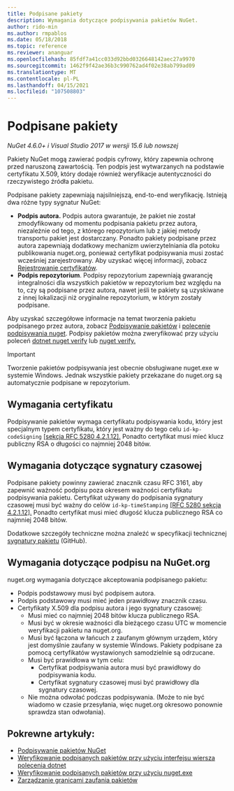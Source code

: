 ```yaml
---
title: Podpisane pakiety
description: Wymagania dotyczące podpisywania pakietów NuGet.
author: rido-min
ms.author: rmpablos
ms.date: 05/18/2018
ms.topic: reference
ms.reviewer: ananguar
ms.openlocfilehash: 85fdf7a41cc033d92bbd0326648142aec27a9970
ms.sourcegitcommit: 1462f9f42ae36b3c990762ad4f02e38ab799ad09
ms.translationtype: MT
ms.contentlocale: pl-PL
ms.lasthandoff: 04/15/2021
ms.locfileid: "107508803"
---
```

# <a name="signed-packages"></a>Podpisane pakiety

*NuGet 4.6.0+ i Visual Studio 2017 w wersji 15.6 lub nowszej*

Pakiety NuGet mogą zawierać podpis cyfrowy, który zapewnia ochronę przed naruszoną zawartością. Ten podpis jest wytwarzanych na podstawie certyfikatu X.509, który dodaje również weryfikacje autentyczności do rzeczywistego źródła pakietu.

Podpisane pakiety zapewniają najsilniejszą, end-to-end weryfikację. Istnieją dwa różne typy sygnatur NuGet:
- **Podpis autora.** Podpis autora gwarantuje, że pakiet nie został zmodyfikowany od momentu podpisania pakietu przez autora, niezależnie od tego, z którego repozytorium lub z jakiej metody transportu pakiet jest dostarczany. Ponadto pakiety podpisane przez autora zapewniają dodatkowy mechanizm uwierzytelniania dla potoku publikowania nuget.org, ponieważ certyfikat podpisywania musi zostać wcześniej zarejestrowany. Aby uzyskać więcej informacji, zobacz [Rejestrowanie certyfikatów](#signature-requirements-on-nugetorg).
- **Podpis repozytorium**. Podpisy repozytorium zapewniają gwarancję  integralności dla wszystkich pakietów w repozytorium bez względu na to, czy są podpisane przez autora, nawet jeśli te pakiety są uzyskiwane z innej lokalizacji niż oryginalne repozytorium, w którym zostały podpisane.   

Aby uzyskać szczegółowe informacje na temat tworzenia pakietu podpisanego przez autora, zobacz [Podpisywanie pakietów](../create-packages/Sign-a-package.md) i [polecenie podpisywania nuget](../reference/cli-reference/cli-ref-sign.md). Podpisy pakietów można zweryfikować przy użyciu poleceń [dotnet nuget verify](/dotnet/core/tools/dotnet-nuget-verify) lub [nuget verify.](../reference/cli-reference/cli-ref-verify.md)

> [!Important]
> Tworzenie pakietów podpisywania jest obecnie obsługiwane nuget.exe w systemie Windows. Jednak wszystkie pakiety przekazane do nuget.org są automatycznie podpisane w repozytorium.

## <a name="certificate-requirements"></a>Wymagania certyfikatu

Podpisywanie pakietów wymaga certyfikatu podpisywania kodu, który jest specjalnym typem certyfikatu, który jest ważny do tego celu `id-kp-codeSigning` [[sekcja RFC 5280 4.2.1.12].](https://tools.ietf.org/html/rfc5280#section-4.2.1.12) Ponadto certyfikat musi mieć klucz publiczny RSA o długości co najmniej 2048 bitów.

## <a name="timestamp-requirements"></a>Wymagania dotyczące sygnatury czasowej

Podpisane pakiety powinny zawierać znacznik czasu RFC 3161, aby zapewnić ważność podpisu poza okresem ważności certyfikatu podpisywania pakietu. Certyfikat używany do podpisania sygnatury czasowej musi być ważny do celów `id-kp-timeStamping` [[RFC 5280 sekcja 4.2.1.12].](https://tools.ietf.org/html/rfc5280#section-4.2.1.12) Ponadto certyfikat musi mieć długość klucza publicznego RSA co najmniej 2048 bitów.

Dodatkowe szczegóły techniczne można znaleźć w specyfikacji technicznej [sygnatury pakietu](https://github.com/NuGet/Home/wiki/Package-Signatures-Technical-Details) (GitHub).

## <a name="signature-requirements-on-nugetorg"></a>Wymagania dotyczące podpisu na NuGet.org

nuget.org wymagania dotyczące akceptowania podpisanego pakietu:

- Podpis podstawowy musi być podpisem autora.
- Podpis podstawowy musi mieć jeden prawidłowy znacznik czasu.
- Certyfikaty X.509 dla podpisu autora i jego sygnatury czasowej:
  - Musi mieć co najmniej 2048 bitów klucza publicznego RSA.
  - Musi być w okresie ważności dla bieżącego czasu UTC w momencie weryfikacji pakietu na nuget.org.
  - Musi być łączona w łańcuch z zaufanym głównym urządem, który jest domyślnie zaufany w systemie Windows. Pakiety podpisane za pomocą certyfikatów wystawionych samodzielnie są odrzucane.
  - Musi być prawidłowa w tym celu: 
    - Certyfikat podpisywania autora musi być prawidłowy do podpisywania kodu.
    - Certyfikat sygnatury czasowej musi być prawidłowy dla sygnatury czasowej.
  - Nie można odwołać podczas podpisywania. (Może to nie być wiadomo w czasie przesyłania, więc nuget.org okresowo ponownie sprawdza stan odwołania).
  
  
## <a name="related-articles"></a>Pokrewne artykuły:

- [Podpisywanie pakietów NuGet](../create-packages/Sign-a-Package.md)
- [Weryfikowanie podpisanych pakietów przy użyciu interfejsu wiersza polecenia dotnet](/dotnet/core/tools/dotnet-nuget-verify)
- [Weryfikowanie podpisanych pakietów przy użyciu nuget.exe](../reference/cli-reference/cli-ref-verify.md)
- [Zarządzanie granicami zaufania pakietów](../consume-packages/installing-signed-packages.md)
